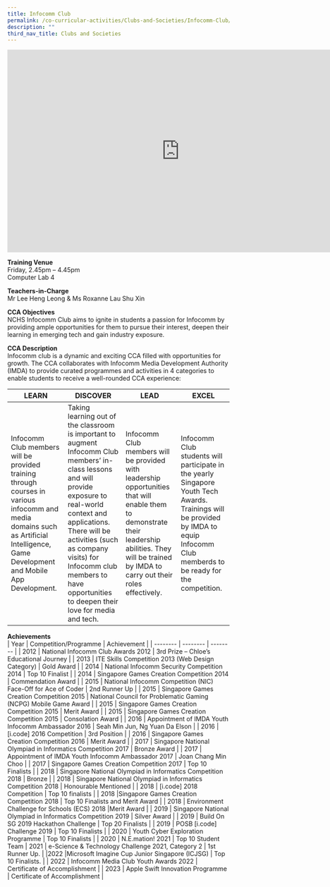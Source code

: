 ```yaml
---
title: Infocomm Club
permalink: /co-curricular-activities/Clubs-and-Societies/Infocomm-Club/
description: ""
third_nav_title: Clubs and Societies
---
```

<iframe allowfullscreen="true" height="460" width="780" frameborder="0" src="https://docs.google.com/presentation/d/e/2PACX-1vSlqcIgMlYvYpFo5VSwm21VwyRJtnaSVq5c4ZrkVSoHxZlubE40cSulOCxZwqg3x4A62XF5TTCMEQqG/embed?start=true&amp;loop=true&amp;delayms=5000"></iframe>

**Training Venue**
<br>Friday,  2.45pm – 4.45pm
<br>Computer Lab 4

**Teachers-in-Charge**
<br>Mr Lee Heng Leong & Ms Roxanne Lau Shu Xin<br>

**CCA Objectives**<br>
NCHS Infocomm Club aims to ignite in students a passion for Infocomm by providing ample opportunities for them to pursue their interest, deepen their learning in emerging tech and gain industry exposure.

**CCA Description**<br>
Infocomm club is a dynamic and exciting CCA filled with opportunities for growth. The CCA collaborates with Infocomm Media Development Authority (IMDA) to provide curated programmes and activities in 4 categories to enable students to receive a well-rounded CCA experience:

| **LEARN** | **DISCOVER** | **LEAD**  | **EXCEL** |
| -------- | -------- | --------  | -------- |
| Infocomm Club members will be provided training through courses in various infocomm and media domains such as Artificial Intelligence, Game Development and Mobile App Development. | Taking learning out of the classroom is important to augment Infocomm Club members’ in-class lessons and will provide exposure to real-world context and applications. There will be activities (such as company visits) for Infocomm club members to have opportunities to deepen their love for media and tech. | Infocomm Club members will be provided with leadership opportunities that will enable them to demonstrate their leadership abilities. They will be trained by IMDA to carry out their roles effectively. | Infocomm Club students will participate in the yearly Singapore Youth Tech Awards. Trainings will be provided by IMDA to equip Infocomm Club memberds to be ready for the competition. |

**Achievements**<br>
| Year | Competition/Programme | Achievement |
| -------- | -------- | -------- |
| 2012     | National Infocomm Club Awards 2012 | 3rd Prize – Chloe’s Educational Journey |
| 2013 | ITE Skills Competition 2013 (Web Design Category) | Gold Award |
| 2014 | National Infocomm Security Competition 2014 | Top 10 Finalist |
| 2014 | Singapore Games Creation Competition 2014 | Commendation Award |
| 2015 | National Infocomm Competition (NIC) Face-Off for Ace of Coder | 2nd Runner Up |
| 2015 | Singapore Games Creation Competition 2015 | National Council for Problematic Gaming (NCPG) Mobile Game Award |
| 2015 | Singapore Games Creation Competition 2015 | Merit Award |
| 2015 | Singapore Games Creation Competition 2015 | Consolation Award |
| 2016 | Appointment of IMDA Youth Infocomm Ambassador 2016 | Seah Min Jun, Ng Yuan Da Elson |
| 2016 | \[i.code\] 2016 Competition | 3rd Position |
| 2016 | Singapore Games Creation Competition 2016 | Merit Award |
| 2017 | Singapore National Olympiad in Informatics Competition 2017 | Bronze Award |
| 2017 | Appointment of IMDA Youth Infocomm Ambassador 2017 | Joan Chang Min Choo |
| 2017 | Singapore Games Creation Competition 2017 | Top 10 Finalists |
| 2018 | Singapore National Olympiad in Informatics Competition 2018 | Bronze |
| 2018 | Singapore National Olympiad in Informatics Competition 2018 | Honourable Mentioned |
| 2018 | \[i.code\] 2018 Competition | Top 10 finalists |
| 2018 |Singapore Games Creation Competition 2018 | Top 10 Finalists and Merit Award |
| 2018 | Environment Challenge for Schools (ECS) 2018  |Merit Award |
| 2019 | Singapore National Olympiad in Informatics Competition 2019 | Silver Award |
| 2019 | Build On SG 2019 Hackathon Challenge | Top 20 Finalists |
| 2019 | POSB \[i.code\] Challenge 2019 | Top 10 Finalists |
| 2020 | Youth Cyber Exploration Programme | Top 10 Finalists |
| 2020 | N.E.mation! 2021 | Top 10 Student Team
| 2021 | e-Science &amp; Technology Challenge 2021, Category 2 | 1st Runner Up. |
|2022 |Microsoft Imagine Cup Junior Singapore (ICJSG) | Top 10 Finalists. |
| 2022 | Infocomm Media Club Youth Awards 2022 | Certificate of Accomplishment |
| 2023 | Apple Swift Innovation Programme | Certificate of Accomplishment |